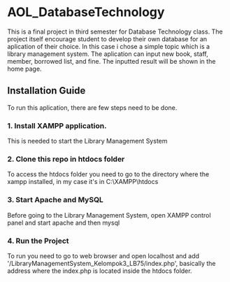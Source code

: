 # AOL_DatabaseTechnology
This is a final project in third semester for Database Technology class. The project itself encourage student to develop their own database for an aplication of their choice. In this case i chose a simple topic which is a library management system. The aplication can input new book, staff, member, borrowed list, and fine. The inputted result will be shown in the home page. 

## Installation Guide
To run this aplication, there are few steps need to be done.
### 1. Install XAMPP application.
This is needed to start the Library Management System
### 2. Clone this repo in htdocs folder
To access the htdocs folder you need to go to the directory where the xampp installed, in my case it's in C:\XAMPP\htdocs
### 3. Start Apache and MySQL
Before going to the Library Management System, open XAMPP control panel and start apache and then mysql
### 4. Run the Project
To run you need to go to web browser and open localhost and add '/LibraryManagementSystem_Kelompok3_LB75/index.php', basically the address where the index.php is located inside the htdocs folder.
